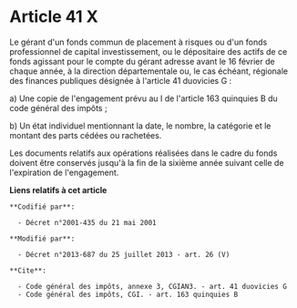 # Article 41 X

Le gérant d'un fonds commun de placement à risques ou d'un fonds professionnel de capital investissement, ou le dépositaire
des actifs de ce fonds agissant pour le compte du gérant adresse avant le 16 février de chaque année, à la direction
départementale ou, le cas échéant, régionale des finances publiques désignée à l'article 41 duovicies G : 

a) Une copie de l'engagement prévu au I de l'article 163 quinquies B du code général des impôts ; 

b) Un état individuel mentionnant la date, le nombre, la catégorie et le montant des parts cédées ou rachetées. 

Les documents relatifs aux opérations réalisées dans le cadre du fonds doivent être conservés jusqu'à la fin de la sixième
année suivant celle de l'expiration de l'engagement.

**Liens relatifs à cet article**

	**Codifié par**:

	  - Décret n°2001-435 du 21 mai 2001

	**Modifié par**:

	  - Décret n°2013-687 du 25 juillet 2013 - art. 26 (V)

	**Cite**:

	  - Code général des impôts, annexe 3, CGIAN3. - art. 41 duovicies G
	  - Code général des impôts, CGI. - art. 163 quinquies B
